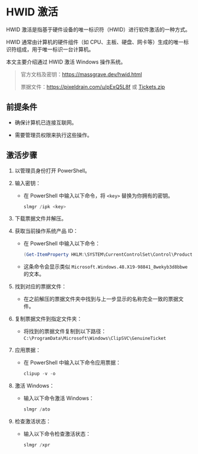# HWID 激活

HWID 激活是指基于硬件设备的唯一标识符（HWID）进行软件激活的一种方式。

HWID 通常由计算机的硬件组件（如 CPU、主板、硬盘、网卡等）生成的唯一标识符组成，用于唯一标识一台计算机。

本文主要介绍通过 HWID 激活 Windows 操作系统。

> 官方文档及密钥：<https://massgrave.dev/hwid.html>
>
> 票据文件：<https://pixeldrain.com/u/pExQ5L8f> 或 [Tickets.zip](./Tickets.zip)

## 前提条件

- 确保计算机已连接互联网。

- 需要管理员权限来执行这些操作。

## 激活步骤

1. 以管理员身份打开 PowerShell。

2. 输入密钥：

   - 在 PowerShell 中输入以下命令，将 `<key>` 替换为你拥有的密钥。

     ```powershell
     slmgr /ipk <key>
     ```

3. 下载票据文件并解压。

4. 获取当前操作系统产品 ID：

   - 在 PowerShell 中输入以下命令：

     ```powershell
     (Get-ItemProperty HKLM:\SYSTEM\CurrentControlSet\Control\ProductOptions).OSProductPfn
     ```

   - 这条命令会显示类似 `Microsoft.Windows.48.X19-98841_8wekyb3d8bbwe` 的文本。

5. 找到对应的票据文件：

   - 在之前解压的票据文件夹中找到与上一步显示的名称完全一致的票据文件。

6. 复制票据文件到指定文件夹：

   - 将找到的票据文件复制到以下路径：`C:\ProgramData\Microsoft\Windows\ClipSVC\GenuineTicket`

7. 应用票据：

   - 在 PowerShell 中输入以下命令应用票据：

     ```powershell
     clipup -v -o
     ```

8. 激活 Windows：

   - 输入以下命令激活 Windows：

     ```powershell
     slmgr /ato
     ```

9. 检查激活状态：

   - 输入以下命令检查激活状态：

     ```powershell
     slmgr /xpr
     ```
